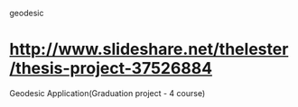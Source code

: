 geodesic

http://www.slideshare.net/thelester/thesis-project-37526884
========

Geodesic Application(Graduation project - 4 course)

